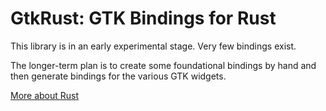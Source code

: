 
GtkRust: GTK Bindings for Rust
==============================

This library is in an early experimental stage. Very few bindings exist.

The longer-term plan is to create some foundational bindings by hand and then
generate bindings for the various GTK widgets.

<a href="http://www.rust-lang.org/">More about Rust</a>


